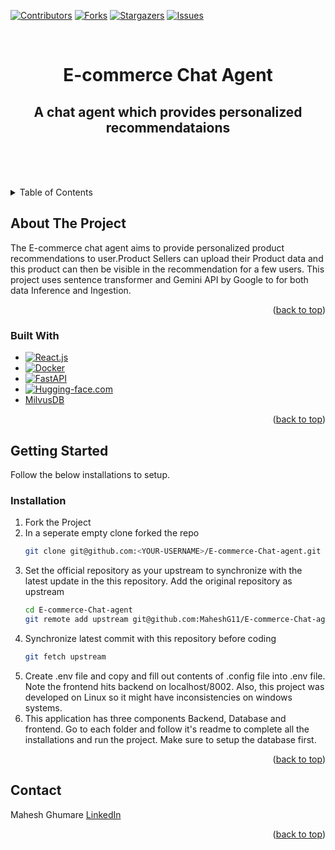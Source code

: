 <!-- Improved compatibility of back to top link: See: https://github.com/othneildrew/Best-README-Template/pull/73 -->
<a name="readme-top"></a>
<!--
*** Thanks for checking out the Best-README-Template. If you have a suggestion
*** that would make this better, please fork the repo and create a pull request
*** or simply open an issue with the tag "enhancement".
*** Don't forget to give the project a star!
*** Thanks again! Now go create something AMAZING! :D
-->



<!-- PROJECT SHIELDS -->
<!--
*** I'm using markdown "reference style" links for readability.
*** Reference links are enclosed in brackets [ ] instead of parentheses ( ).
*** See the bottom of this document for the declaration of the reference variables
*** for contributors-url, forks-url, etc. This is an optional, concise syntax you may use.
*** https://www.markdownguide.org/basic-syntax/#reference-style-links
-->

[![Contributors][contributors-shield]][contributors-url]
[![Forks][forks-shield]][forks-url]
[![Stargazers][stars-shield]][stars-url]
[![Issues][issues-shield]][issues-url]

<!-- PROJECT LOGO -->
<br />
<div align="center">


<h1 align="center">E-commerce Chat Agent</h1>
<h2 align="center">A chat agent which provides personalized recommendataions </h2>
  <p align="center">
    <br />
    <br />
    <br />
 <!--   <a href="https://github.com/MaheshG11/E-commerce-Chat-agent">View Demo</a> -->
    
<!--     <a href="https://github.com/MaheshG11/E-commerce-Chat-agent/issues/new?labels=bug&template=bug-report---.md">Report Bug</a> -->
    
<!--     <a href="https://github.com/MaheshG11/E-commerce-Chat-agent/issues/new?labels=enhancement&template=feature-request---.md">Request Feature</a> -->
  </p>
</div>



<!-- TABLE OF CONTENTS -->
<details>
  <summary>Table of Contents</summary>
  <ol>
    <li>
      <a href="#about-the-project">About The Project</a>
      <ul>
        <li><a href="#built-with">Built With</a></li>
      </ul>
    </li>
    <li>
     <a href="#getting-started">Getting Started</a>
     <!--  <ul>
        <li><a href="#prerequisites">Prerequisites</a></li>
        <li><a href="#installation">Installation</a></li>
      </ul>-->
    </li>
 <!--    <li><a href="#usage">Usage</a></li>
    <li><a href="#roadmap">Roadmap</a></li>-->
    <li><a href="#contributing">Contributing</a></li>
<!--     <li><a href="#license">License</a></li> -->
    <li><a href="#contact">Contact</a></li>
<!--     <li><a href="#acknowledgments">Acknowledgments</a></li> -->
  </ol>
</details>



<!-- ABOUT THE PROJECT -->
## About The Project

<!--[![Product Name Screen Shot][product-screenshot]](https://example.com)-->

The E-commerce chat agent aims to provide personalized product recommendations to user.Product Sellers can upload their Product data and this product can then be visible in the recommendation for a few users.
This project uses sentence transformer and Gemini API by Google to for both data Inference and Ingestion.  
<p align="right">(<a href="#readme-top">back to top</a>)</p>



### Built With
* [![React.js][React.js]][React-url]
* [![Docker][Docker]][Docker-url]
* [![FastAPI][FastAPI]][FastAPI-url]
* [![Hugging-face.com][Hugging-face.com]][Hugging-face-url]
* <a href="https://milvus.io/">MilvusDB</a>


<p align="right">(<a href="#readme-top">back to top</a>)</p>



<!-- GETTING STARTED -->
## Getting Started

Follow the below installations to setup.
<!--
### Prerequisites

This is an example of how to list things you need to use the software and how to install them.
* npm
  ```sh
  npm install npm@latest -g
  ```-->

### Installation

1. Fork the Project
2. In a seperate empty clone forked the repo
    ```sh
    git clone git@github.com:<YOUR-USERNAME>/E-commerce-Chat-agent.git
    ```
3. Set the official repository as your upstream to synchronize with the latest update in the this repository. Add the original repository as upstream 
    ```sh
    cd E-commerce-Chat-agent
    git remote add upstream git@github.com:MaheshG11/E-commerce-Chat-agent.git
    ```
4. Synchronize latest commit with this repository before coding 
    ```sh
    git fetch upstream
    ```
5) Create .env file and copy and fill out contents of .config file into .env file. Note the frontend hits backend on localhost/8002.
Also, this project was developed on Linux so it might have inconsistencies on windows systems.
6) This application has three components Backend, Database and frontend. Go to each folder and follow it's readme to complete all the installations and run the project. Make sure to setup the database first.

<p align="right">(<a href="#readme-top">back to top</a>)</p>



<!-- USAGE EXAMPLES -->
<!--
## Usage

Use this space to show useful examples of how a project can be used. Additional screenshots, code examples and demos work well in this space. You may also link to more resources.

_For more examples, please refer to the [Documentation](https://example.com)_

<p align="right">(<a href="#readme-top">back to top</a>)</p>

-->



<!-- CONTRIBUTING -->



<!-- LICENSE -->
<!-- CONTACT -->
## Contact

Mahesh Ghumare [LinkedIn](https://www.linkedin.com/in/mahesh-ghumare-37894a200/)


<p align="right">(<a href="#readme-top">back to top</a>)</p>



<!-- ACKNOWLEDGMENTS -->

<!-- MARKDOWN LINKS & IMAGES -->
<!-- https://www.markdownguide.org/basic-syntax/#reference-style-links -->
[contributors-shield]: https://img.shields.io/github/contributors/MaheshG11/E-commerce-Chat-agent.svg?style=for-the-badge
[contributors-url]: https://github.com/MaheshG11/E-commerce-Chat-agent/graphs/contributors
[forks-shield]: https://img.shields.io/github/forks/MaheshG11/E-commerce-Chat-agent.svg?style=for-the-badge
[forks-url]: https://github.com/MaheshG11/E-commerce-Chat-agent/network/members
[stars-shield]: https://img.shields.io/github/stars/MaheshG11/E-commerce-Chat-agent.svg?style=for-the-badge
[stars-url]: https://github.com/MaheshG11/E-commerce-Chat-agent/stargazers
[issues-shield]: https://img.shields.io/github/issues/MaheshG11/E-commerce-Chat-agent.svg?style=for-the-badge
[issues-url]: https://github.com/MaheshG11/E-commerce-Chat-agent/issues
[linkedin-shield]: https://img.shields.io/badge/-LinkedIn-black.svg?style=for-the-badge&logo=linkedin&colorB=555
[linkedin-url]: https://linkedin.com/in/mahesh-ghumare-37894a200
[product-screenshot]: images/screenshot.png
[Next.js]: https://img.shields.io/badge/next.js-000000?style=for-the-badge&logo=nextdotjs&logoColor=white
[Next-url]: https://nextjs.org/
[Django]:https://img.shields.io/badge/Django-092E20?style=for-the-badge&logo=django&logoColor=green
[Django-url]:https://www.djangoproject.com/
[Docker]:https://img.shields.io/badge/docker-%230db7ed.svg?style=for-the-badge&logo=docker&logoColor=white
[Docker-url]:https://www.docker.com/
[FastAPI]:https://img.shields.io/badge/FastAPI-005571?style=for-the-badge&logo=fastapi
[FastAPI-url]:https://fastapi.tiangolo.com/
[MongoDB]:https://img.shields.io/badge/-MongoDB-13aa52?style=for-the-badge&logo=mongodb&logoColor=white
[MongoDB-url]:https://www.mongodb.com/
[Postgres]:https://img.shields.io/badge/postgresql-4169e1?style=for-the-badge&logo=postgresql&logoColor=white
[Postgres-url]:https://www.postgresql.org/
[React.js]: https://img.shields.io/badge/React-20232A?style=for-the-badge&logo=react&logoColor=61DAFB
[React-url]: https://reactjs.org/
[Vue.js]: https://img.shields.io/badge/Vue.js-35495E?style=for-the-badge&logo=vuedotjs&logoColor=4FC08D
[Vue-url]: https://vuejs.org/
[Angular.io]: https://img.shields.io/badge/Angular-DD0031?style=for-the-badge&logo=angular&logoColor=white
[Angular-url]: https://angular.io/
[Svelte.dev]: https://img.shields.io/badge/Svelte-4A4A55?style=for-the-badge&logo=svelte&logoColor=FF3E00
[Svelte-url]: https://svelte.dev/
[Laravel.com]: https://img.shields.io/badge/Laravel-FF2D20?style=for-the-badge&logo=laravel&logoColor=white
[Laravel-url]: https://laravel.com
[Bootstrap.com]: https://img.shields.io/badge/Bootstrap-563D7C?style=for-the-badge&logo=bootstrap&logoColor=white
[Bootstrap-url]: https://getbootstrap.com
[JQuery.com]: https://img.shields.io/badge/jQuery-0769AD?style=for-the-badge&logo=jquery&logoColor=white
[JQuery-url]: https://jquery.com 
[Hugging-face.com]:https://img.shields.io/badge/-HuggingFace-FDEE21?style=for-the-badge&logo=HuggingFace&logoColor=black
[Hugging-face-url]:https://huggingface.co/
